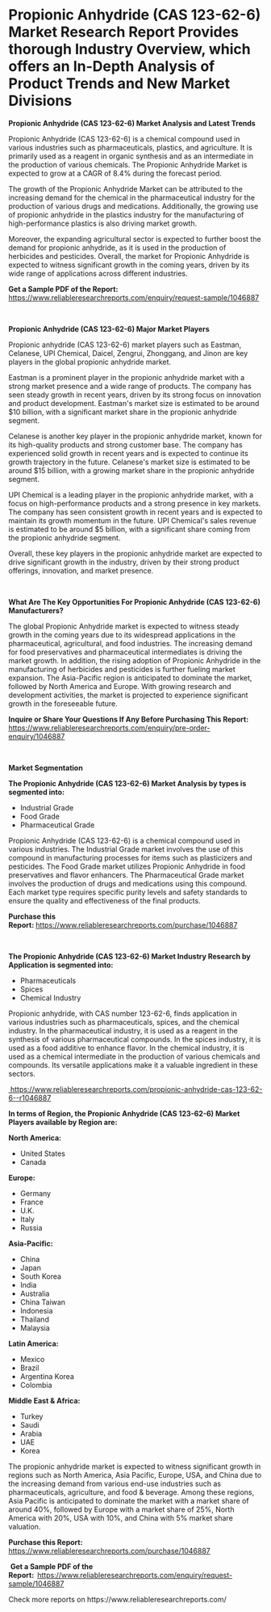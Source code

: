 <p><h1>Propionic Anhydride (CAS 123-62-6) Market Research Report Provides thorough Industry Overview, which offers an In-Depth Analysis of Product Trends and New Market Divisions</h1></p><p><strong>Propionic Anhydride (CAS 123-62-6) Market Analysis and Latest Trends</strong></p>
<p><p>Propionic Anhydride (CAS 123-62-6) is a chemical compound used in various industries such as pharmaceuticals, plastics, and agriculture. It is primarily used as a reagent in organic synthesis and as an intermediate in the production of various chemicals. The Propionic Anhydride Market is expected to grow at a CAGR of 8.4% during the forecast period.</p><p>The growth of the Propionic Anhydride Market can be attributed to the increasing demand for the chemical in the pharmaceutical industry for the production of various drugs and medications. Additionally, the growing use of propionic anhydride in the plastics industry for the manufacturing of high-performance plastics is also driving market growth.</p><p>Moreover, the expanding agricultural sector is expected to further boost the demand for propionic anhydride, as it is used in the production of herbicides and pesticides. Overall, the market for Propionic Anhydride is expected to witness significant growth in the coming years, driven by its wide range of applications across different industries.</p></p>
<p><strong>Get a Sample PDF of the Report:&nbsp;</strong> <a href="https://www.reliableresearchreports.com/enquiry/request-sample/1046887">https://www.reliableresearchreports.com/enquiry/request-sample/1046887</a></p>
<p>&nbsp;</p>
<p><strong>Propionic Anhydride (CAS 123-62-6) Major Market Players</strong></p>
<p><p>Propionic anhydride (CAS 123-62-6) market players such as Eastman, Celanese, UPI Chemical, Daicel, Zengrui, Zhonggang, and Jinon are key players in the global propionic anhydride market. </p><p>Eastman is a prominent player in the propionic anhydride market with a strong market presence and a wide range of products. The company has seen steady growth in recent years, driven by its strong focus on innovation and product development. Eastman's market size is estimated to be around $10 billion, with a significant market share in the propionic anhydride segment.</p><p>Celanese is another key player in the propionic anhydride market, known for its high-quality products and strong customer base. The company has experienced solid growth in recent years and is expected to continue its growth trajectory in the future. Celanese's market size is estimated to be around $15 billion, with a growing market share in the propionic anhydride segment.</p><p>UPI Chemical is a leading player in the propionic anhydride market, with a focus on high-performance products and a strong presence in key markets. The company has seen consistent growth in recent years and is expected to maintain its growth momentum in the future. UPI Chemical's sales revenue is estimated to be around $5 billion, with a significant share coming from the propionic anhydride segment.</p><p>Overall, these key players in the propionic anhydride market are expected to drive significant growth in the industry, driven by their strong product offerings, innovation, and market presence.</p></p>
<p>&nbsp;</p>
<p><strong>What Are The Key Opportunities For Propionic Anhydride (CAS 123-62-6) Manufacturers?</strong></p>
<p><p>The global Propionic Anhydride market is expected to witness steady growth in the coming years due to its widespread applications in the pharmaceutical, agricultural, and food industries. The increasing demand for food preservatives and pharmaceutical intermediates is driving the market growth. In addition, the rising adoption of Propionic Anhydride in the manufacturing of herbicides and pesticides is further fueling market expansion. The Asia-Pacific region is anticipated to dominate the market, followed by North America and Europe. With growing research and development activities, the market is projected to experience significant growth in the foreseeable future.</p></p>
<p><strong>Inquire or Share Your Questions If Any Before Purchasing This Report:</strong> <a href="https://www.reliableresearchreports.com/enquiry/pre-order-enquiry/1046887">https://www.reliableresearchreports.com/enquiry/pre-order-enquiry/1046887</a></p>
<p>&nbsp;</p>
<p><strong>Market Segmentation</strong></p>
<p><strong>The Propionic Anhydride (CAS 123-62-6) Market Analysis by types is segmented into:</strong></p>
<p><ul><li>Industrial Grade</li><li>Food Grade</li><li>Pharmaceutical Grade</li></ul></p>
<p><p>Propionic Anhydride (CAS 123-62-6) is a chemical compound used in various industries. The Industrial Grade market involves the use of this compound in manufacturing processes for items such as plasticizers and pesticides. The Food Grade market utilizes Propionic Anhydride in food preservatives and flavor enhancers. The Pharmaceutical Grade market involves the production of drugs and medications using this compound. Each market type requires specific purity levels and safety standards to ensure the quality and effectiveness of the final products.</p></p>
<p><strong>Purchase this Report:&nbsp;</strong><a href="https://www.reliableresearchreports.com/purchase/1046887">https://www.reliableresearchreports.com/purchase/1046887</a></p>
<p>&nbsp;</p>
<p><strong>The Propionic Anhydride (CAS 123-62-6) Market Industry Research by Application is segmented into:</strong></p>
<p><ul><li>Pharmaceuticals</li><li>Spices</li><li>Chemical Industry</li></ul></p>
<p><p>Propionic anhydride, with CAS number 123-62-6, finds application in various industries such as pharmaceuticals, spices, and the chemical industry. In the pharmaceutical industry, it is used as a reagent in the synthesis of various pharmaceutical compounds. In the spices industry, it is used as a food additive to enhance flavor. In the chemical industry, it is used as a chemical intermediate in the production of various chemicals and compounds. Its versatile applications make it a valuable ingredient in these sectors.</p></p>
<p><a href="https://www.reliableresearchreports.com/propionic-anhydride-cas-123-62-6--r1046887">&nbsp;https://www.reliableresearchreports.com/propionic-anhydride-cas-123-62-6--r1046887</a></p>
<p><strong>In terms of Region, the Propionic Anhydride (CAS 123-62-6) Market Players available by Region are:</strong></p>
<p>
    <p> <strong> North America: </strong>
        <ul>
            <li>United States</li>
            <li>Canada</li>
        </ul>
        </p> 
    <p> <strong> Europe: </strong>
        <ul>
            <li>Germany</li>
            <li>France</li>
            <li>U.K.</li>
            <li>Italy</li>
            <li>Russia</li>
        </ul>
        </p> 
    <p> <strong> Asia-Pacific: </strong>
        <ul>
            <li>China</li>
            <li>Japan</li>
            <li>South Korea</li>
            <li>India</li>
            <li>Australia</li>
            <li>China Taiwan</li>
            <li>Indonesia</li>
            <li>Thailand</li>
            <li>Malaysia</li>
        </ul>
        </p> 
    <p> <strong> Latin America: </strong>
        <ul>
            <li>Mexico</li>
            <li>Brazil</li>
            <li>Argentina Korea</li>
            <li>Colombia</li>
        </ul>
        </p> 
    <p> <strong> Middle East & Africa: </strong>
        <ul>
            <li>Turkey</li>
            <li>Saudi</li>
            <li>Arabia</li>
            <li>UAE</li>
            <li>Korea</li>
        </ul>
    </p>
    </p>
<p><p>The propionic anhydride market is expected to witness significant growth in regions such as North America, Asia Pacific, Europe, USA, and China due to the increasing demand from various end-use industries such as pharmaceuticals, agriculture, and food & beverage. Among these regions, Asia Pacific is anticipated to dominate the market with a market share of around 40%, followed by Europe with a market share of 25%, North America with 20%, USA with 10%, and China with 5% market share valuation.</p></p>
<p><strong>Purchase this Report: </strong><a href="https://www.reliableresearchreports.com/purchase/1046887">https://www.reliableresearchreports.com/purchase/1046887</a></p>
<p>&nbsp;<strong>Get a Sample PDF of the Report:&nbsp;&nbsp;</strong><a href="https://www.reliableresearchreports.com/enquiry/request-sample/1046887">https://www.reliableresearchreports.com/enquiry/request-sample/1046887</a></p>
<p><strong></strong></p>
<p>Check more reports on https://www.reliableresearchreports.com/</p>